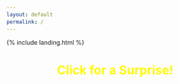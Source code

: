 ```yaml
---
layout: default
permalink: /
---
```


<link rel="shortcut icon" type="image/x-icon" href="{{ "/image/favicon.ico" | prepend: site.baseurl }}" >
{% include landing.html %}

<style>
@keyframes rainbow {
  0% { color: red; }
  20% { color: orange; }
  40% { color: yellow; }
  60% { color: green; }
  80% { color: blue; }
  100% { color: violet; }
}

.page-title {
  animation: rainbow 5s infinite; /* Change 5s to adjust speed */
  text-align: center; /* Center the text */
  cursor: pointer; /* Change cursor on hover */
}

.scroll-text {
  text-align: center; /* Center the text */
  overflow: hidden;
  white-space: nowrap;
}

.scroll-text .rainbow-text {
  display: inline-block;
  animation: scroll 10s linear infinite; /* Adjust duration to 120s */
}

@keyframes scroll {
  0% { transform: translateX(100%); }
  100% { transform: translateX(-100%); }
}

.gif-container {
  display: none;
}

.gif-container img {
  display: block;
  margin: 0 auto;
}

.overlay {
  position: fixed;
  top: 0;
  left: 0;
  width: 100%;
  height: 100%;
  opacity: 0;
  pointer-events: none;
  background: linear-gradient(to right, red, orange, yellow, green, blue, violet);
  animation: none; /* No animation initially */
}

.overlay.active {
  animation: overlay-animation 2s infinite alternate;
}

@keyframes overlay-animation {
  0% { opacity: 0; }
  50% { opacity: 0.5; }
  100% { opacity: 0; }
}
</style>

<audio id="kittyAudio" src="/sounds/pedro.mp3"></audio> <!-- Change the path to your kitty.mp3 file -->

<h1 class="page-title">Click for a Surprise!</h1>

<div class="scroll-text" style="display: none;">
  <span class="rainbow-text">Pedro, Pedro, Pedro, Pedro, Pé! Pedro, Pedro, Pedro, Pedro, Pé! Pedro, Pedro, Pedro, Pedro, Pé! Pedro, Pedro, Pedro, Pedro, Pé! Pedro, Pedro, Pedro, Pedro, Pé! </span>
</div>

<div class="gif-container">
  <img src="/image/racon.gif" style="float: left; width: 50%;" alt="Left Gif">
  <img src="/image/racon.gif" style="float: right; width: 50%;" alt="Right Gif">
</div>

<div class="overlay"></div>

<script>
  document.querySelector('.page-title').addEventListener('click', function() {
    var audio = document.getElementById("kittyAudio");
    audio.play();

    var scrollText = document.querySelector('.scroll-text');
    scrollText.style.display = "block";

    var gifContainer = document.querySelector('.gif-container');
    gifContainer.style.display = "block";

    var overlay = document.querySelector('.overlay');
    overlay.style.pointerEvents = "auto"; // Enable pointer events to allow clicking

    var overlay = document.querySelector('.overlay');
    overlay.classList.add('active'); // Add 'active' class to show the overlay
    overlay.style.pointerEvents = "auto"; // Enable pointer events to allow clicking
  });

  document.addEventListener("DOMContentLoaded", function() {
    var attribution = document.getElementById("attribution");
    if (attribution) {
        attribution.style.display = "none";
    }
  });    
</script>
